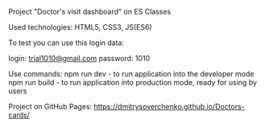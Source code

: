 Project "Doctor's visit dashboard" on ES Classes

Used technologies: HTML5, CSS3, JS(ES6)


To test you can use this login data:

login: trial1010@gmail.com
password: 1010


Use commands:
npm run dev - to run application into the developer mode
npm run build - to run application into production mode, ready for using by users

Project on GitHub Pages:
https://dmitrysoverchenko.github.io/Doctors-cards/
